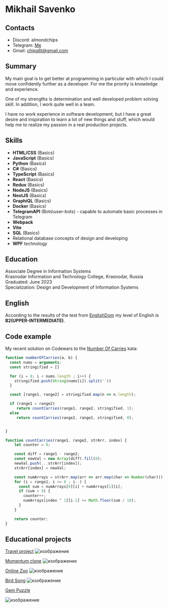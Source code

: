 # **Mikhail Savenko**

## Contacts
* Discord: almondchips
* Telegram: [Me](https://t.me/AlmondChips)
* Gmail: <chips6t@gmail.com>

## Summary

My main goal is to get better at programming in particular with which I could move confidently further as a developer. For me the priority is knowledge and experience.

One of my strengths is determination and well developed problem solving skill. In addition, I work quite well in a team.

I have no work experience in software development, but I have a great desire and inspiration to learn a lot of new things and stuff, which would help me to realize my passion in a real production projects.

## Skills
- **HTML/CSS** (Basics)
- **JavaScript** (Basics)
- **Python** (Basics)
- **C#** (Basics)
- **TypeScript** (Basics)
- **React** (Basics)
- **Redux** (Basics)
- **NodeJS** (Basics)
- **NestJS** (Basics)
- **GraphiQL** (Basics)
- **Docker** (Basics)
- **TelegramAPI** (Bots\user-bots) - capable to automate basic processes in Telegram
- **Webpack**
- **Vite**
- **SQL** (Basics)
- Relational database concepts of design and developing
- **WPF** technology

## Education
 Associate Degree in Information Systems\
 Krasnodar Information and Technology College, Krasnodar, Russia\
 Graduated: June 2023\
 Specialization: Design and Development of Information Systems

## English
According to the results of the test from [EnglishDom](https://www.englishdom.com/test-your-english-level/test/) my level of English is **B2(UPPER-INTERMEDIATE)**.

## Code example
My recent solution on Codewars to the [Number Of Carries](https://www.codewars.com/kata/58a6568827f9546931000027/javascript) kata:
```javascript
function numberOfCarries(a, b) {
  const nums = arguments;
  const stringified = []

  for (i = 0; i < nums.length ; i++) {
    stringified.push(String(nums[i]).split(''))
  }

  const [range1, range2] = stringified.map(n => n.length);

  if (range1 > range2)
     return countCarries(range1, range2, stringified, 1);
  else 
     return countCarries(range2, range1, stringified, 0);


}

function countCarries(range1, range2, strArr, index) {
    let counter = 0;

    const diff = range1 - range2;
    const newVal = new Array(diff).fill(0);
    newVal.push(...strArr[index]);
    strArr[index] = newVal;

    const numArrays = strArr.map(arr => arr.map(char => Number(char)));
    for (i = range1; i >= 0 ; i--) {
      const sum = numArrays[0][i] + numArrays[1][i];
      if (sum > 9) {
        counter++;
        numArrays[index ^ 1][i-1] += Math.floor(sum / 10);
      }
    }

    return counter;
}
```

## Educational projects
[Travel project](https://rolling-scopes-school.github.io/almondchips-JSFEPRESCHOOL2022Q2/travel/)
![изображение](https://user-images.githubusercontent.com/94008966/188714655-c32ae314-9953-4767-b516-7e6328c94a07.png)

[Momentum clone](https://almondchips-momentum.netlify.app/)
![изображение](https://user-images.githubusercontent.com/94008966/188715554-1c99d932-39ac-4473-99db-17bc9b3de139.png)

[Online Zoo](https://rolling-scopes-school.github.io/almondchips-JSFE2022Q3/online-zoo/pages/main/)
![изображение](https://github.com/user-attachments/assets/a7d1ce7b-861f-4ff5-8560-3d740b41e0e0)

[Bird Song](https://rolling-scopes-school.github.io/almondchips-JSFE2022Q3/songbird/)
![изображение](https://github.com/user-attachments/assets/1e2f5ce0-83b9-4b9d-bcb6-8b9aa6581d2a)

[Gem Puzzle](https://almondchips.github.io/Gem-puzzle/Gem-Puzzle/)


![изображение](https://github.com/user-attachments/assets/c0bcd9fe-2439-41c1-8d92-ee5bd259936b)






